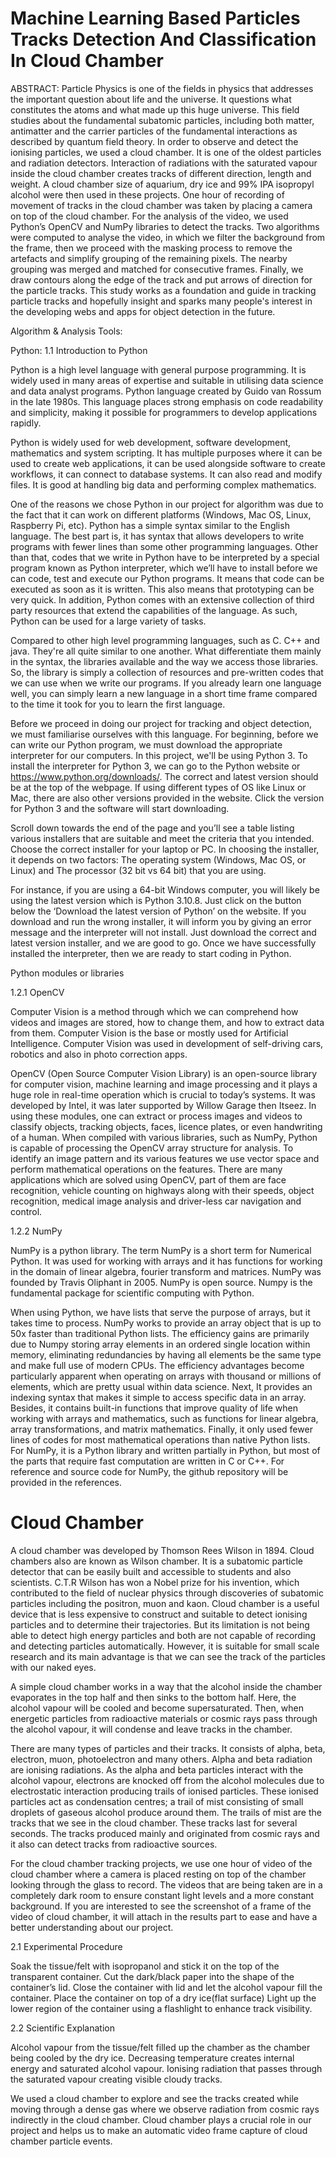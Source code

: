 # Machine Learning Based Particles Tracks Detection And Classification In Cloud Chamber

ABSTRACT: Particle Physics is one of the fields in physics that addresses the important question about life and the universe. It questions what constitutes the atoms and what made up this huge universe. This field studies about the fundamental subatomic particles, including both matter, antimatter and the carrier particles of the fundamental interactions as described by quantum field theory. In order to observe and detect the ionising particles, we used a cloud chamber. It is one of the oldest particles and radiation detectors. Interaction of radiations with the saturated vapour inside the cloud chamber creates tracks of different direction, length and weight. A cloud chamber size of aquarium, dry ice and 99% IPA isopropyl alcohol were then used in these projects.  One hour of recording of movement of tracks in the cloud chamber was taken by placing a camera on top of the cloud chamber. For the analysis of the video, we used Python’s OpenCV and NumPy libraries to detect the tracks. Two algorithms were computed to analyse the video, in which we filter the background from the frame, then we proceed with the masking process to remove the artefacts and simplify grouping of the remaining pixels. The nearby grouping was merged and matched for consecutive frames. Finally, we draw contours along the edge of the track and put arrows of direction for the particle tracks. This study works as a foundation and guide in tracking particle tracks and hopefully insight and sparks many people's interest in the developing webs and apps for object detection in the future. 

Algorithm & Analysis Tools:

Python:
1.1 Introduction to Python 

Python is a high level language with general purpose programming. It is widely used in many areas of expertise and suitable in utilising data science and data analyst programs. Python language created by Guido van Rossum in the late 1980s. This language places strong emphasis on code readability and simplicity, making it possible for programmers to develop applications rapidly. 

Python is widely used for web development, software development, mathematics and system scripting. It has multiple purposes where it can be used to create web applications, it can be used alongside software to create workflows, it can connect to database systems. It can also read and modify files. It is good at handling big data and performing complex mathematics.

One of the reasons we chose Python in our project for algorithm was due to the fact that it can work on different platforms (Windows, Mac OS, Linux, Raspberry Pi, etc). Python has a simple syntax similar to the English language. The best part is, it has syntax that allows developers to write programs with fewer lines than some other programming languages. Other than that, codes that we write in Python have to be interpreted by a special program known as Python interpreter, which we’ll have to install before we can code, test and execute our Python programs. It means that code can be executed as soon as it is written. This also means that prototyping can be very quick. In addition, Python comes with an extensive collection of third party resources that extend the capabilities of the language. As such, Python can be used for a large variety of tasks. 

Compared to other high level programming languages, such as C. C++ and java. They're all quite similar to one another. What differentiate them mainly in the syntax, the libraries available and the way we access those libraries. So, the library is simply a collection of resources and pre-written codes that we can use when we write our programs. If you already learn one language well, you can simply learn a new language in a short time frame compared to the time it took for you to learn the first language. 

Before we proceed in doing our project for tracking and object detection, we must familiarise ourselves with this language. For beginning, before we can write our Python program, we must download the appropriate interpreter for our computers. In this project, we'll be using Python 3. To install the interpreter for Python 3, we can go to the Python website or https://www.python.org/downloads/. The correct and latest version should be at the top of the webpage. If using different types of OS like Linux or Mac, there are also other versions provided in the website. Click the version for Python 3 and the software will start downloading. 

Scroll down towards the end of the page and you’ll see a table listing various installers that are suitable and meet the criteria that you intended. Choose the correct installer for your laptop or PC. In choosing the installer, it depends on two factors:
The operating system (Windows, Mac OS, or Linux) and
The processor (32 bit vs 64 bit) that you are using. 

For instance, if you are using a 64-bit Windows computer, you will likely be using the latest version which is Python 3.10.8. Just click on the button below the ‘Download the latest version of Python’ on the website. If you download and run the wrong installer, it will inform you by giving an error message and the interpreter will not install. Just download the correct and latest version installer, and we are good to go. Once we have successfully installed the interpreter, then we are ready to start coding in Python. 

Python modules or libraries

1.2.1 OpenCV

Computer Vision is a method through which we can comprehend how videos and images are stored, how to change them, and how to extract data from them. Computer Vision is the base or mostly used for Artificial Intelligence. Computer Vision was used in development of self-driving cars, robotics and also in photo correction apps.

OpenCV (Open Source Computer Vision Library) is an open-source library for computer vision, machine learning and image processing and it plays a huge role in real-time operation which is crucial to today’s systems. It was developed by Intel, it was later supported by Willow Garage then Itseez. In using these modules, one can extract or process images and videos to classify objects, tracking objects, faces, licence plates, or even handwriting of a human. When compiled with various libraries, such as NumPy, Python is capable of processing the OpenCV array structure for analysis. To identify an image pattern and its various features we use vector space and perform mathematical operations on the features. There are many applications which are solved using OpenCV, part of them are face recognition, vehicle counting on highways along with their speeds, object recognition, medical image analysis and driver-less car navigation and control. 

1.2.2 NumPy 

NumPy is a python library. The term NumPy is a short term for Numerical Python. It was used for working with arrays and it has functions for working in the domain of linear algebra, fourier transform and matrices. NumPy was founded by Travis Oliphant in 2005. NumPy is open source. Numpy is the fundamental package for scientific computing with Python. 

When using Python, we have lists that serve the purpose of arrays, but it takes time to process. NumPy works to provide an array object that is up to 50x faster than traditional Python lists. The efficiency gains are primarily due to Numpy storing array elements in an ordered single location within memory, eliminating redundancies by having all elements be the same type and make full use of modern CPUs. The efficiency advantages become particularly apparent when operating on arrays with thousand or millions of elements, which are pretty usual within data science. Next, It provides an indexing syntax that makes it simple to access specific data in an array. Besides, it contains built-in functions that improve quality of life when working with arrays and mathematics, such as functions for linear algebra, array transformations, and matrix mathematics. Finally, it only used fewer lines of codes for most mathematical operations than native Python lists. For NumPy, it is a Python library and written partially in Python, but most of the parts that require fast computation are written in C or C++. For reference and source code for NumPy, the github repository will be provided in the references. 

# Cloud Chamber 

A cloud chamber was developed by Thomson Rees Wilson in 1894. Cloud chambers also are known as Wilson chamber. It is a subatomic particle detector that can be easily built and accessible to students and also scientists. C.T.R Wilson has won a Nobel prize for his invention, which contributed to the field of nuclear physics through discoveries of subatomic particles including the positron, muon and kaon. Cloud chamber is a useful device that is less expensive to construct and suitable to detect ionising particles and to determine their trajectories. But its limitation is not being able to detect high energy particles and both are
not capable of recording and detecting particles automatically. However, it is suitable for small scale research and its main advantage is that we can see the track of the particles with our naked eyes. 

A simple cloud chamber works in a way that the alcohol inside the chamber evaporates in the top half and then sinks to the bottom half. Here, the alcohol vapour will be cooled and become supersaturated. Then, when energetic particles from radioactive materials or cosmic rays pass through the alcohol vapour, it will condense and leave tracks in the chamber. 

There are many types of particles and their tracks. It consists of alpha, beta, electron, muon, photoelectron and many others. Alpha and beta radiation are ionising radiations. As the alpha and beta particles interact with the alcohol vapour, electrons are knocked off from the alcohol molecules due to electrostatic interaction producing trails of ionised particles. These ionised particles act as condensation centres; a trail of mist consisting of small droplets of gaseous alcohol produce around them. The trails of mist are the tracks that we see in the cloud chamber. These tracks last for several seconds. The tracks produced mainly and originated from cosmic rays and it also can detect tracks from radioactive sources. 

For the cloud chamber tracking projects, we use one hour of video of the cloud chamber where a camera is placed resting on top of the chamber looking through the glass to record. The videos that are being taken are in a completely dark room to ensure constant light levels and a more constant background. If you are interested to see the screenshot of a frame of the video of cloud chamber, it will attach in the results part to ease and have a better understanding about our project.

2.1 Experimental Procedure

Soak the tissue/felt with isopropanol and stick it on the top of the transparent container.
Cut the dark/black paper into the shape of the container’s lid.
Close the container with lid and let the alcohol vapour fill the container.
Place the container on top of a dry ice(flat surface)
Light up the lower region of the container using a flashlight to enhance track visibility.

2.2 Scientific Explanation

Alcohol vapour from the tissue/felt filled up the chamber as the chamber being cooled by the dry ice.
Decreasing temperature creates internal energy and saturated alcohol vapour.
Ionising radiation that passes through the saturated vapour creating visible cloudy tracks.

We used a cloud chamber to explore and see the tracks created while moving through a dense gas where we observe radiation from cosmic rays indirectly in the cloud chamber. Cloud chamber plays a crucial role in our project and helps us to make an automatic video frame capture of cloud chamber particle events. 










 
